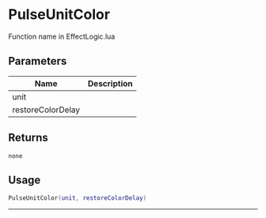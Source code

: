 # PulseUnitColor

Function name in EffectLogic.lua

## Parameters

| Name              | Description |
| ----------------- | ----------- |
| unit              |             |
| restoreColorDelay |             |

## Returns

`none`

## Usage

```lua
PulseUnitColor(unit, restoreColorDelay)
```

---
